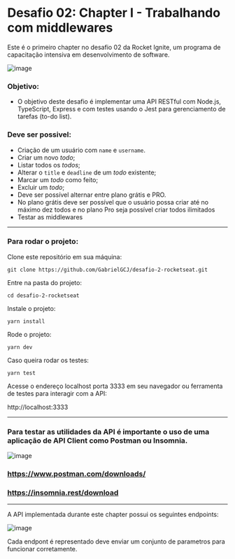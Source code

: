 # Desafio 02: Chapter I - Trabalhando com middlewares
Este é o primeiro chapter no desafio 02 da Rocket Ignite, um programa de capacitação intensiva em desenvolvimento de software.

![image](https://user-images.githubusercontent.com/91347602/232902040-1eb12147-f163-4dd8-bf03-0d2cd96cefb7.png)

### Objetivo:

- O objetivo deste desafio é implementar uma API RESTful com Node.js, TypeScript, Express e com testes usando o Jest para gerenciamento de tarefas (to-do list).

### Deve ser possivel:

- Criação de um usuário com `name` e `username`.
- Criar um novo *todo*;
- Listar todos os *todos*;
- Alterar o `title` e `deadline` de um *todo* existente;
- Marcar um *todo* como feito;
- Excluir um *todo*;
- Deve ser possível alternar entre plano grátis e PRO.
- No plano grátis deve ser possível que o usuário possa criar até no máximo dez todos e no plano Pro seja possível criar todos ilimitados
- Testar as middlewares
---

### Para rodar o projeto:

Clone este repositório em sua máquina:

`git clone https://github.com/GabrielGCJ/desafio-2-rocketseat.git`

Entre na pasta do projeto:

`cd desafio-2-rocketseat`

Instale o projeto:

`yarn install`

Rode o projeto:

`yarn dev`

Caso queira rodar os testes:

`yarn test`

Acesse o endereço localhost porta 3333 em seu navegador ou ferramenta de testes para interagir com a API:

http://localhost:3333

---

### Para testar as utilidades da API é importante o uso de uma aplicação de API Client como Postman ou Insomnia.

![image](https://user-images.githubusercontent.com/91347602/232907354-81bfa735-8b77-45b0-a624-9964122a11bc.png)

### https://www.postman.com/downloads/

### https://insomnia.rest/download

---
A API implementada durante este chapter possui os seguintes endpoints:

![image](https://user-images.githubusercontent.com/91347602/233255492-f74df8d2-ffc6-4f75-9a93-3d0ce39d1d82.png)

Cada endpont é representado deve enviar um conjunto de parametros para funcionar corretamente.
